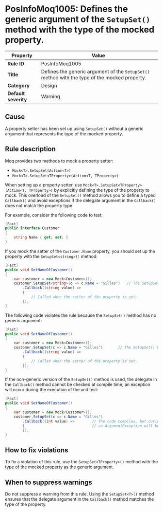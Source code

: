 # PosInfoMoq1005: Defines the generic argument of the `SetupSet()` method with the type of the mocked property.

| Property                            | Value                                                                                                |
|-------------------------------------|------------------------------------------------------------------------------------------------------|
| **Rule ID**                         | PosInfoMoq1005                                                                                       |
| **Title**                           | Defines the generic argument of the `SetupSet()` method with the type of the mocked property.        |
| **Category**                        | Design																                                 |
| **Default severity**				  | Warning																                                 |

## Cause

A property setter has been set up using `SetupSet()` without a generic argument that represents the type of the mocked property.

## Rule description

Moq provides two methods to mock a property setter:
- `Mock<T>.SetupSet(Action<T>)`
- `Mock<T>.SetupSet<TProperty>(Action<T, TProperty>)`

When setting up a property setter, use `Mock<T>.SetupSet<TProperty>(Action<T, TProperty>)` by explicitly defining the type of the property to mock.
This overload of the `SetupSet()` method allows you to define a typed `Callback()` and avoid exceptions if the delegate argument in the `Callback()`
does not match the property type.

For example, consider the following code to test:

```csharp
[Fact]
public interface Customer
{
	string Name { get; set; }
}
```

If you mock the setter of the `Customer.Name` property, you should set up the property with the `SetupSet<string>()` method:

```csharp
[Fact]
public void SetNameOfCustomer()
{
	var customer = new Mock<Customer>();
	customer.SetupSet<string>(c => c.Name = "Gilles")   // The SetupSet<string>() version is used.
		.Callback((string value) =>
		{
			// Called when the setter of the property is set.
		});
}
```

The following code violates the rule because the `SetupSet()` method has no generic argument:

```csharp
[Fact]
public void SetNameOfCustomer()
{
	var customer = new Mock<Customer>();
	customer.SetupSet(c => c.Name = "Gilles")		// The SetupSet() has been used without set the generic argument.
		.Callback((string value) =>
		{
			// Called when the setter of the property is set.
		});
}
```

If the non-generic version of the `SetupSet()` method is used, the delegate in the `Callback()` method cannot be checked at compile time,
an exception will occur during the execution of the unit test:

```csharp
[Fact]
public void SetNameOfCustomer()
{
	var customer = new Mock<Customer>();
	customer.SetupSet(c => c.Name = "Gilles")
		.Callback((int value) =>		// The code compiles, but during the execution of the unit test
		{                               // an ArgumentException will be thrown.
		});
}
```

## How to fix violations

To fix a violation of this rule, use the `SetupSet<TProperty>()` method with the type of the mocked property as the generic argument.

## When to suppress warnings

Do not suppress a warning from this rule. Using the `SetupSet<T>()` method ensures that the delegate argument in the `Callback()`
method matches the type of the property.